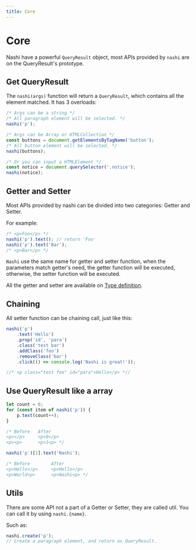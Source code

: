 ```yaml
---
title: Core
---
```


# Core

Nashi have a powerful `QueryResult` object, most APIs provided by `nashi` are on the QueryResult's prototype.

## Get QueryResult

The `nashi(args)` function will return a `QueryResult`, which contains all the element matched. It has 3 overloads:

```ts
/* Args can be a string */
/* All paragraph element will be selected. */
nashi('p');
```

```ts
/* Args can be Array or HTMLCollection */
const buttons = document.getElementsByTagName('button');
/* All button element will be selected. */
nashi(buttons);
```

```ts
/* Or you can input a HTMLElement */
const notice = document.querySelector('.notice');
nashi(notice);
```

## Getter and Setter

Most APIs provided by nashi can be divided into two categories: Getter and Setter.

For example:

```ts
/* <p>Foo</p> */
nashi('p').text(); // return 'Foo'
nashi('p').text('Bar');
/* <p>Bar</p> */
```

`Nashi` use the same name for getter and setter function, when the parameters match getter's need, the getter function will be executed, otherwise, the setter function will be executed.

All the getter and setter are available on [Type definition](/type.md).

## Chaining

All setter function can be chaining call, just like this:

```ts
nashi('p')
    .text('Hello')
    .prop('id', 'para')
    .class('test bar')
    .addClass('foo')
    .removeClass('bar')
    .click(() => console.log('Nashi is great!'));

//* <p class="test foo" id="para">Hello</p> *//
```

## Use QueryResult like a array

```ts
let count = 0;
for (const item of nashi('p')) {
    p.text(count++);
}

/* Before   After
<p></p>     <p>0</p>
<p><p>      <p>1<p> */
```

```ts
nashi('p')[1].text('Nashi');

/* Before        After
<p>Hello</p>     <p>Hello</p>
<p>World<p>      <p>Nashi<p> */
```

## Utils

There are some API not a part of a Getter or Setter, they are called util. You can call it by using `nashi.{name}`.

Such as:

```ts
nashi.create('p');
// Create a paragraph element, and return as QueryResult.
```
